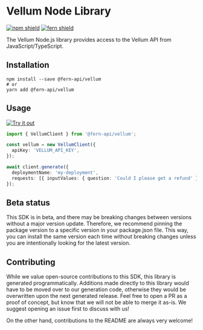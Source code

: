 # Vellum Node Library

[![npm shield](https://img.shields.io/npm/v/@fern-api/vellum)](https://www.npmjs.com/package/@fern-api/vellum)
[![fern shield](https://img.shields.io/badge/%F0%9F%8C%BF-SDK%20generated%20by%20Fern-brightgreen)](https://github.com/fern-api/fern)

The Vellum Node.js library provides access to the Vellum API from JavaScript/TypeScript.


## Installation

```
npm install --save @fern-api/vellum
# or
yarn add @fern-api/vellum
```

## Usage

[![Try it out](https://developer.stackblitz.com/img/open_in_stackblitz.svg)](https://stackblitz.com/edit/typescript-example-using-sdk-built-with-fern-hfcepn?file=app.ts,node_modules%2F%40fern-api%2Fvellum%2Fapi%2Ftypes%2FGenerateRequestBodyRequest.d.ts,node_modules%2F%40fern-api%2Fvellum%2Fapi%2Ftypes%2FGenerateRequestRequest.d.ts)

```typescript
import { VellumClient } from '@fern-api/vellum';

const vellum = new VellumClient({
  apiKey: 'VELLUM_API_KEY',
});

await client.generate({
  deploymentName: 'my-deployment',
  requests: [{ inputValues: { question: 'Could I please get a refund' } }],
});

```

## Beta status

This SDK is in beta, and there may be breaking changes between versions without a major version update. Therefore, we recommend pinning the package version to a specific version in your package.json file. This way, you can install the same version each time without breaking changes unless you are intentionally looking for the latest version.

## Contributing

While we value open-source contributions to this SDK, this library is generated programmatically. Additions made directly to this library would have to be moved over to our generation code, otherwise they would be overwritten upon the next generated release. Feel free to open a PR as a proof of concept, but know that we will not be able to merge it as-is. We suggest opening an issue first to discuss with us!

On the other hand, contributions to the README are always very welcome!
